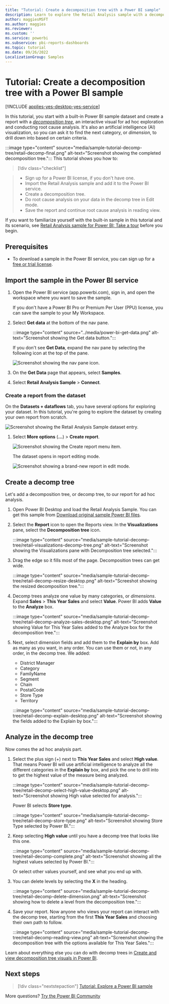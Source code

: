 ```yaml
---
title: "Tutorial: Create a decomposition tree with a Power BI sample"
description: Learn to explore the Retail Analysis sample with a decomposition tree in the Power BI service.
author: maggiesMSFT
ms.author: maggies
ms.reviewer: 
ms.custom: ''
ms.service: powerbi
ms.subservice: pbi-reports-dashboards
ms.topic: tutorial
ms.date: 09/26/2022
LocalizationGroup: Samples
---
```

# Tutorial: Create a decomposition tree with a Power BI sample

[!INCLUDE [applies-yes-desktop-yes-service](../includes/applies-yes-desktop-yes-service.md)]

In this tutorial, you start with a built-in Power BI sample dataset and create a report with a *[decomposition tree](../visuals/power-bi-visualization-decomposition-tree.md)*, an interactive visual for ad hoc exploration and conducting root cause analysis. It's also an artificial intelligence (AI) visualization, so you can ask it to find the next category, or *dimension*, to drill down into based on certain criteria.

:::image type="content" source="media/sample-tutorial-decomp-tree/retail-decomp-final.png" alt-text="Screenshot showing the completed decomposition tree.":::
This tutorial shows you how to:

> [!div class="checklist"]

> * Sign up for a Power BI license, if you don't have one.
> * Import the Retail Analysis sample and add it to the Power BI service.
> * Create a decomposition tree.
> * Do root cause analysis on your data in the decomp tree in Edit mode.
> * Save the report and continue root cause analysis in reading view.

If you want to familiarize yourself with the built-in sample in this tutorial and its scenario, see [Retail Analysis sample for Power BI: Take a tour](sample-retail-analysis.md) before you begin.

## Prerequisites

- To download a sample in the Power BI service, you can sign up for a [free or trial license](../fundamentals/service-self-service-signup-purchase-for-power-bi.md).


## Import the sample in the Power BI service

1. Open the Power BI service (app.powerbi.com), sign in, and open the workspace where you want to save the sample. 

    If you don't have a Power BI Pro or Premium Per User (PPU) license, you can save the sample to your My Workspace.

1. Select **Get data** at the bottom of the nav pane. 

   :::image type="content" source="../media/power-bi-get-data.png" alt-text="Screenshot showing the Get data button.":::

   If you don't see **Get Data**, expand the nav pane by selecting the following icon at the top of the pane.

    ![Screenshot showing the nav pane icon.](media/sample-tutorial-connect-to-the-samples/expand-nav.png)

1. On the **Get Data** page that appears, select **Samples**.

1. Select **Retail Analysis Sample** > **Connect**.

### Create a report from the dataset

On the **Datasets + dataflows** tab, you have several options for exploring your dataset. In this tutorial, you're going to explore the dataset by creating your own report from scratch.

![Screenshot showing the Retail Analysis Sample dataset entry.](media/sample-tutorial-connect-to-the-samples/power-bi-new-dataset.png)

1. Select **More options** (**...**) > **Create report**.

   ![Screenshot showing the Create report menu item.](media/sample-tutorial-connect-to-the-samples/power-bi-chart-icon4.png)

   The dataset opens in report editing mode.

   ![Screenshot showing a brand-new report in edit mode.](media/sample-tutorial-connect-to-the-samples/power-bi-report-editing.png)

## Create a decomp tree

Let's add a decomposition tree, or decomp tree, to our report for ad hoc analysis.

1. Open Power BI Desktop and load the Retail Analysis Sample. You can get this sample from [Download original sample Power BI files](sample-datasets.md#download-original-sample-pbix-power-bi-files).

1. Select the **Report** icon to open the Reports view. In the **Visualizations** pane, select the **Decomposition tree** icon.

    :::image type="content" source="media/sample-tutorial-decomp-tree/retail-visualizations-decomp-tree.png" alt-text="Screenshot showing the Visualizations pane with Decomposition tree selected.":::

1. Drag the edge so it fills most of the page. Decomposition trees can get wide.

    :::image type="content" source="media/sample-tutorial-decomp-tree/retail-decomp-resize-desktop.png" alt-text="Screeshot showing the resized decomposition tree.":::

1. Decomp trees analyze one value by many categories, or *dimensions*. Expand **Sales** > **This Year Sales** and select **Value**. Power BI adds **Value** to the **Analyze** box.

    :::image type="content" source="media/sample-tutorial-decomp-tree/retail-decomp-analyze-sales-desktop.png" alt-text="Screenshot showing Value for This Year Sales added to the Analyze box for the decomposition tree.":::

1. Next, select dimension fields and add them to the **Explain by** box. Add as many as you want, in any order. You can use them or not, in any order, in the decomp tree. We added:

    - District Manager
    - Category
    - FamilyName
    - Segment
    - Chain
    - PostalCode
    - Store Type
    - Territory

     :::image type="content" source="media/sample-tutorial-decomp-tree/retail-decomp-explain-desktop.png" alt-text="Screenshot showing the fields added to the Explain by box.":::

## Analyze in the decomp tree

Now comes the ad hoc analysis part.

1. Select the plus sign (+) next to **This Year Sales** and select **High value**. That means Power BI will use artificial intelligence to analyze all the different categories in the **Explain by** box, and pick the one to drill into to get the highest value of the measure being analyzed.

   :::image type="content" source="media/sample-tutorial-decomp-tree/retail-decomp-select-high-value-desktop.png" alt-text="Screenshot showing High value selected for analysis.":::

   Power BI selects **Store type**.

   :::image type="content" source="media/sample-tutorial-decomp-tree/retail-decomp-store-type.png" alt-text="Screenshot showing Store Type selected by Power BI.":::

2. Keep selecting **High value** until you have a decomp tree that looks like this one.

   :::image type="content" source="media/sample-tutorial-decomp-tree/retail-decomp-complete.png" alt-text="Screenshot showing all the highest values selected by Power BI.":::

   Or select other values yourself, and see what you end up with.

3. You can delete levels by selecting the **X** in the heading.

   :::image type="content" source="media/sample-tutorial-decomp-tree/retail-decomp-delete-dimension.png" alt-text="Screenshot showing how to delete a level from the decomposition tree.":::

4. Save your report. Now anyone who views your report can interact with the decomp tree, starting from the first **This Year Sales** and choosing their own path to follow.

    :::image type="content" source="media/sample-tutorial-decomp-tree/retail-decomp-reading-view.png" alt-text="Screenshot showing the decomposition tree with the options available for This Year Sales.":::

Learn about everything else you can do with decomp trees in [Create and view decomposition tree visuals in Power BI](../visuals/power-bi-visualization-decomposition-tree.md).

## Next steps

> [!div class="nextstepaction"]
> [Tutorial: Explore a Power BI sample](sample-tutorial-connect-to-the-samples.md)

More questions? [Try the Power BI Community](https://community.powerbi.com/)
